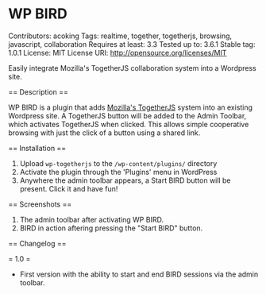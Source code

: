 WP BIRD 
======
Contributors: acoking
Tags: realtime, together, togetherjs, browsing, javascript, collaboration
Requires at least: 3.3
Tested up to: 3.6.1
Stable tag: 1.0.1
License: MIT
License URI: http://opensource.org/licenses/MIT

Easily integrate Mozilla's TogetherJS collaboration system into a Wordpress site.

== Description ==

WP BIRD is a plugin that adds [Mozilla's TogetherJS](https://togetherjs.com/) system into an existing Wordpress site. A TogetherJS button will be added to the Admin Toolbar, which activates TogetherJS when clicked. This allows simple cooperative browsing with just the click of a button using a shared link.


== Installation ==

1. Upload `wp-togetherjs` to the `/wp-content/plugins/` directory
2. Activate the plugin through the 'Plugins' menu in WordPress
3. Anywhere the admin toolbar appears, a Start BIRD button will be present. Click it and have fun!


== Screenshots ==

1. The admin toolbar after activating WP BIRD.
2. BIRD in action aftering pressing the "Start BIRD" button.

== Changelog ==

= 1.0 =
* First version with the ability to start and end BIRD sessions via the admin toolbar.
